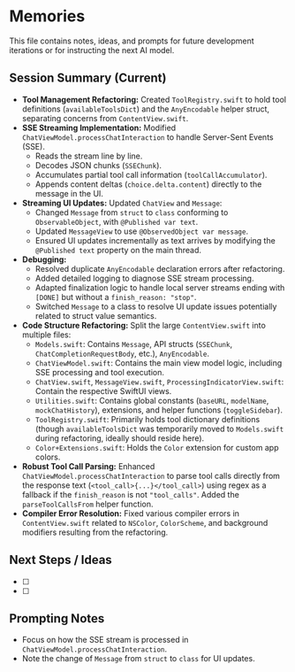# Memories

This file contains notes, ideas, and prompts for future development iterations or for instructing the next AI model.

## Session Summary (Current)

*   **Tool Management Refactoring:** Created `ToolRegistry.swift` to hold tool definitions (`availableToolsDict`) and the `AnyEncodable` helper struct, separating concerns from `ContentView.swift`.
*   **SSE Streaming Implementation:** Modified `ChatViewModel.processChatInteraction` to handle Server-Sent Events (SSE).
    *   Reads the stream line by line.
    *   Decodes JSON chunks (`SSEChunk`).
    *   Accumulates partial tool call information (`toolCallAccumulator`).
    *   Appends content deltas (`choice.delta.content`) directly to the message in the UI.
*   **Streaming UI Updates:** Updated `ChatView` and `Message`:
    *   Changed `Message` from `struct` to `class` conforming to `ObservableObject`, with `@Published var text`.
    *   Updated `MessageView` to use `@ObservedObject var message`.
    *   Ensured UI updates incrementally as text arrives by modifying the `@Published text` property on the main thread.
*   **Debugging:**
    *   Resolved duplicate `AnyEncodable` declaration errors after refactoring.
    *   Added detailed logging to diagnose SSE stream processing.
    *   Adapted finalization logic to handle local server streams ending with `[DONE]` but without a `finish_reason: "stop"`.
    *   Switched `Message` to a class to resolve UI update issues potentially related to struct value semantics.
*   **Code Structure Refactoring:** Split the large `ContentView.swift` into multiple files:
    *   `Models.swift`: Contains `Message`, API structs (`SSEChunk`, `ChatCompletionRequestBody`, etc.), `AnyEncodable`.
    *   `ChatViewModel.swift`: Contains the main view model logic, including SSE processing and tool execution.
    *   `ChatView.swift`, `MessageView.swift`, `ProcessingIndicatorView.swift`: Contain the respective SwiftUI views.
    *   `Utilities.swift`: Contains global constants (`baseURL`, `modelName`, `mockChatHistory`), extensions, and helper functions (`toggleSidebar`).
    *   `ToolRegistry.swift`: Primarily holds tool dictionary definitions (though `availableToolsDict` was temporarily moved to `Models.swift` during refactoring, ideally should reside here).
    *   `Color+Extensions.swift`: Holds the `Color` extension for custom app colors.
*   **Robust Tool Call Parsing:** Enhanced `ChatViewModel.processChatInteraction` to parse tool calls directly from the response text (`<tool_call>{...}</tool_call>`) using regex as a fallback if the `finish_reason` is not `"tool_calls"`. Added the `parseToolCallsFrom` helper function.
*   **Compiler Error Resolution:** Fixed various compiler errors in `ContentView.swift` related to `NSColor`, `ColorScheme`, and background modifiers resulting from the refactoring.

## Next Steps / Ideas

- [ ] 
- [ ] 

## Prompting Notes

- Focus on how the SSE stream is processed in `ChatViewModel.processChatInteraction`.
- Note the change of `Message` from `struct` to `class` for UI updates.
